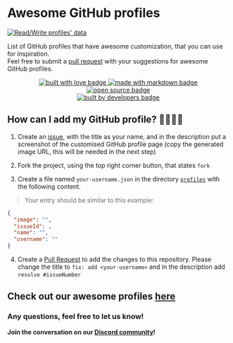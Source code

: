 # Awesome GitHub profiles

[![Read/Write profiles' data](https://github.com/ArshErgon/awesome-github-profiles/actions/workflows/main.yml/badge.svg)](https://github.com/ArshErgon/awesome-github-profiles/actions/workflows/main.yml)

List of GitHub profiles that have awesome customization, that you can use for inspiration.\
Feel free to submit a [pull request](https://github.com/ArshErgon/awesome-github-profiles/pulls) with your suggestions for awesome GitHub profiles.

<p align="center">
  <a href="https://github.com/ArshErgon" target="_blank" rel="noopener noreferrer">
    <img src="https://forthebadge.com/images/badges/built-with-love.svg" alt="built with love badge" />
 </a>
  <a href="https://github.com/ArshErgon" target="_blank" rel="noopener noreferrer">
    <img src="https://forthebadge.com/images/badges/made-with-markdown.svg" alt="made with markdown badge" />
 </a>
  <a href="https://github.com/ArshErgon" target="_blank" rel="noopener noreferrer">
    <img src="https://forthebadge.com/images/badges/open-source.svg" alt="open source badge" />
 </a>
 <br />
  <a href="https://github.com/ArshErgon" target="_blank" rel="noopener noreferrer">
    <img src="https://forthebadge.com/images/badges/built-by-developers.svg" alt="built by developers badge" />
 </a>
</p>

## How can I add my GitHub profile? 🤷‍♀️🤷‍♂️

1. Create an [issue](https://github.com/EddieHubCommunity/awesome-github-profiles/issues), with the title as your name, and in the description put a screenshot of the customised GitHub profile page (copy the generated image URL, this will be needed in the next step)

2. Fork the project, using the top right corner button, that states `fork`

3. Create a file named `your-username.json` in the directory [`profiles`](/profiles) with the following content.

> <span style="color: #606c71">Your entry should be similar to this example:</span>

```json
{
  "image": "",
  "issueId": ,
  "name": "",
  "username": ""
}
```

4. Create a [Pull Request](https://github.com/ArshErgon/awesome-github-profiles/pulls) to add the changes to this repository. Please change the title to `fix: add <your-username>` and in the description add `resolve #issueNumber`

## Check out our awesome profiles [here](https://arshergon.github.io/awesome-github-profiles/)

### Any questions, feel free to let us know!

**Join the conversation on our [Discord community](https://discord.gg/rBnYwJC5)!**

